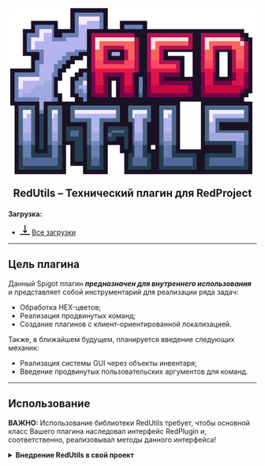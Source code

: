 <h2 align="center">
    <img src=".\readme-resources\logo-redutils.png" alt="RedUtils logo">
    <p>RedUtils – Технический плагин для RedProject</p>
</h2>

**Загрузка:**
- <img src=".\readme-resources\download-icon.png" width="20px"> <a href="https://github.com/Theorenter/RedUtils/releases">Все загрузки</a>

-----
<H2>Цель плагина</H3>

<p>Данный Spigot плагин <b><i>предназначен для внутреннего использования</i></b> и представляет собой инструментарий для реализации ряда задач:</p>
<ul>
    <li>Обработка HEX-цветов;</li>
    <li>Реализация продвинутых команд;</li>
    <li>Создание плагинов с клиент-ориентированной локализацией.</li>
</ul>
<p>Также, в ближайшем будущем, планируется введение следующих механик:</p>
<ul>
    <li>Реализация системы GUI через объекты инвентаря;</li>
    <li>Введение продвинутых пользовательских аргументов для команд.</li>
</ul>

-----
<H2>Использование</H2>
<p><b>ВАЖНО:</b> Использование библиотеки RedUtils требует, чтобы основной класс Вашего плагина наследовал интерфейс RedPlugin и, соответственно, реализовывал методы данного интерфейса!</p>
<details>
    <summary><b>Внедрение RedUtils в свой проект</b></summary>
    <ol type="1"><br>
        <li>Укажите в <code>plugin.yml</code> Вашего плагина зависимость от RedUtils:

````yaml
depend: [ RedUtils ]
````
</li><br>
        <li>Добавьте в свой <code>pom.xml</code> репозиторий jitpack.io и зависимость от RedUtils:

````xml
<repositories>
  <repository>
    <id>jitpack-io</id>
    <url>https://jitpack.io</url>
  </repository>
  ...
</repositories>
````

````xml
<dependencies>
  <dependency>
    <groupId>com.github.Theorenter</groupId>
    <artifactId>RedUtils</artifactId>
    <version>0.2.1-indev</version>
    <scope>provided</scope>
  </dependency>
</dependencies>
````

</li><br>

<li>Создайте в основном классе Вашего плагина поле класса <code>RedUtilsAPI</code> и имплементируйте интерфейс <code>RedPlugin</code>:

````java
public final class MyPlugin extends JavaPlugin implements RedPlugin {
    
    private RedUtilsAPI redUtilsAPI;
     // ...
}
````
</li><br>

<li>Инициализируйте <code>RedUtilsAPI</code> и добавьте проверку наличия плагина RedUtils в методе <code>onEnable()</code> основного класса. Затем объявите и инициализируйте основные менеджеры и реализуйте наследуемые методы:

````java
public final class MyPlugin extends JavaPlugin implements RedPlugin {

    private RedUtilsAPI redUtilsAPI;
    
    private RedLogger redLogger;
    private CommandManager cmdManager;
    private NotificationManager ntfManager;
    
    // Метод, содержащий инструкции при запуске Вашего плагина
    @Override
    public void onEnable() {

        // RedUtils API check
        try {
            redUtilsAPI = RedUtils.instance().API();
        } catch (NoClassDefFoundError e) {
            getLogger().severe("\u001B[31mYour plugin cannot be enabled without the RedUtils plugin.\u001B[0m");
            getLogger().severe("\u001B[31mInstall the RedUtils plugin first!\u001B[0m");
            getLogger().info("");
            getLogger().info("--- \u001B[1;33mYOURPLUGIN HAS BEEN \u001B[0m\u001B[31mDISABLED\u001B[0m -----------------------------");
            setEnabled(false);
            return;
        }

        // Managers init
        redLogger = redUtilsAPI.createRedLogger(this, true);
        cmdManager = redUtilsAPI.createCommandManager(this);
        ntfManager = redUtilsAPI.createNotificationManager();
    }
    
    // Метод, содержащий инструкции при выключении Вашего плагина
    @Override
    public void onDisable() {
    }

    @Override
    public RedLocalization getLocalization() {
        // Если этот метод будет возвращать null,
        // то ничего не сломается
        return null;
    }

    @Override
    public RedLogger getRLogger() {
        // Просто возвращаем логгер
        return redLogger;
    }

    @Override
    public NotificationManager getNotificationManager() {
        // Просто возвращаем менеджер оповещений
        return ntfManager;
    }
}
````
</li><br>

<li><a href="https://github.com/Theorenter/RedUtils/releases">Скачайте</a> и закиньте в папку <code>plugins</code> Вашего сервера версию <code>RedUtils.jar</code>, которая указана Вами в зависимости <code>pom.xml</code>.</li><br>

<li><b>Поздравляю</b>, всё сделано успешно! Теперь Вы можете запустить свой плагин и взаимодействовать в нём с <code>RedUtilsAPI</code></li>
    </ol>
</details>
